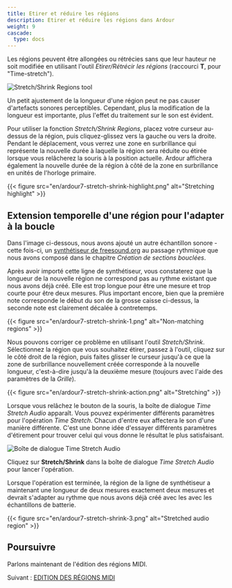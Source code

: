 ```yaml
---
title: Etirer et réduire les régions
description: Etirer et réduire les régions dans Ardour
weight: 9
cascade:
  type: docs
---
```


Les régions peuvent être allongées ou rétrécies sans que leur hauteur ne soit modifiée en utilisant l'outil _Etirer/Rétrécir les régions_ (raccourci **T**, pour "Time-stretch").

![Stretch/Shrink Regions tool](en/ardour7-stretch-shrink-edit-mode.png?width=20vw)

Un petit ajustement de la longueur d'une région peut ne pas causer d'artefacts sonores perceptibles. Cependant, plus la modification de la longueur est importante, plus l'effet du traitement sur le son est évident.

Pour utiliser la fonction _Stretch/Shrink Regions_, placez votre curseur au-dessus de la région, puis cliquez-glissez vers la gauche ou vers la droite. Pendant le déplacement, vous verrez une zone en surbrillance qui représente la nouvelle durée à laquelle la région sera réduite ou étirée lorsque vous relâcherez la souris à la position actuelle. Ardour affichera également la nouvelle durée de la région à côté de la zone en surbrillance en unités de l'horloge primaire.

{{< figure src="en/ardour7-stretch-shrink-highlight.png" alt="Stretching highlight" >}}

## Extension temporelle d'une région pour l'adapter à la boucle

Dans l'image ci-dessous, nous avons ajouté un autre échantillon sonore - cette fois-ci, un [synthétiseur de freesound.org](https://freesound.org/people/walkerbelm/sounds/1168/) au passage rythmique que nous avons composé dans le chapitre _Création de sections bouclées_.

Après avoir importé cette ligne de synthétiseur, vous constaterez que la longueur de la nouvelle région ne correspond pas au rythme existant que nous avons déjà créé. Elle est trop longue pour être une mesure et trop courte pour être deux mesures. Plus important encore, bien que la première note corresponde le début du son de la grosse caisse ci-dessus, la seconde note est clairement décalée à contretemps.

{{< figure src="en/ardour7-stretch-shrink-1.png" alt="Non-matching regions" >}}

Nous pouvons corriger ce problème en utilisant l'outil _Stretch/Shrink_. Sélectionnez la région que vous souhaitez étirer, passez à l'outil, cliquez sur le côté droit de la région, puis faites glisser le curseur jusqu'à ce que la zone de surbrillance nouvellement créée corresponde à la nouvelle longueur, c'est-à-dire jusqu'à la deuxième mesure (toujours avec l'aide des paramètres de la _Grille_).

{{< figure src="en/ardour7-stretch-shrink-action.png" alt="Stretching" >}}

Lorsque vous relâchez le bouton de la souris, la boîte de dialogue _Time Stretch Audio_ apparaît. Vous pouvez expérimenter différents paramètres pour l'opération _Time Stretch_. Chacun d'entre eux affectera le son d'une manière différente. C'est une bonne idée d'essayer différents paramètres d'étirement pour trouver celui qui vous donne le résultat le plus satisfaisant.

![Boîte de dialogue Time Stretch Audio](en/ardour7-stretch-shrink-2.png?width=30vw)

Cliquez sur **Stretch/Shrink** dans la boîte de dialogue _Time Stretch Audio_ pour lancer l'opération.

Lorsque l'opération est terminée, la région de la ligne de synthétiseur a maintenant une longueur de deux mesures exactement deux mesures et devrait s'adapter au rythme que nous avons déjà créé avec les avec les échantillons de batterie.

{{< figure src="en/ardour7-stretch-shrink-3.png" alt="Stretched audio region" >}}

## Poursuivre

Parlons maintenant de l'édition des régions MIDI.

Suivant : [EDITION DES RÉGIONS MIDI](../editing-midi-regions/)